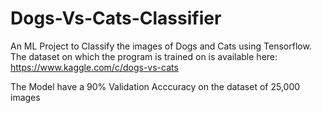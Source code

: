 # Dogs-Vs-Cats-Classifier
An ML Project to Classify the images of Dogs and Cats using Tensorflow.
The dataset on which the program is trained on is available here: https://www.kaggle.com/c/dogs-vs-cats

The Model have a 90% Validation Acccuracy on the dataset of 25,000 images
